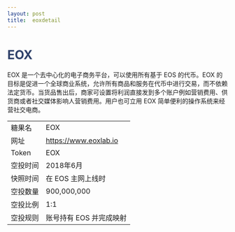 ```yaml
---
layout: post
title:  eoxdetail
---
```


<h1 style="color: #2F416A">EOX</h1>
<p>
EOX 是一个去中心化的电子商务平台，可以使用所有基于 EOS 的代币。EOX 的目标是促进一个全球商业系统，允许所有商品和服务在代币中进行交易，而不依赖法定货币。当货品售出后，商家可设置将利润直接发到多个账户例如营销费用、供货商或者社交媒体影响人营销费用。用户也可立用 EOX 简单便利的操作系统来经营社交电商。</p>


<table class="center">
  <tbody>
    <tr>
        <td class="tablehalf">糖果名</td>
        <td class="tablehalf">EOX</td>
    </tr>
    <tr>
        <td>网址</td>
        <td><a href="https://www.eoxlab.io" target="_blank">https://www.eoxlab.io</a></td>
    </tr>
    <tr>
        <td>Token</td>
        <td>EOX</td>
    </tr>
    <tr>
        <td>空投时间</td>
        <td>2018年6月</td>
    </tr>
    <tr>
        <td>快照时间</td>
        <td>在 EOS 主网上线时</td>
    </tr>
    <tr>
        <td>空投数量</td>
        <td>900,000,000</td>
    </tr>
    <tr>
        <td>空投比例</td>
        <td>          
         1:1
        </td>
    </tr>
    <tr>
        <td>空投规则</td>
        <td>
        账号持有 EOS 并完成映射
        </td>
    </tr>
  </tbody>
</table>